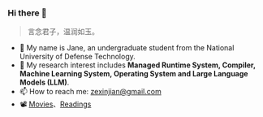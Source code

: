 ### Hi there 👋

> 言念君子，温润如玉。

- 🔭 My name is Jane, an undergraduate student from the National University of Defense Technology.
- 👀 My research interest includes **Managed Runtime System, Compiler, Machine Learning System, Operating System and Large Language Models (LLM)**.
- 📫 How to reach me: <a href="">zexinjian@gmail.com</a>
- 📽️ [Movies](https://shadowed-arthropod-441.notion.site/160f475b015c803daf06ccaa6bf65e20)、[Readings](https://shadowed-arthropod-441.notion.site/167f475b015c8093a841c1767fc24fe8)